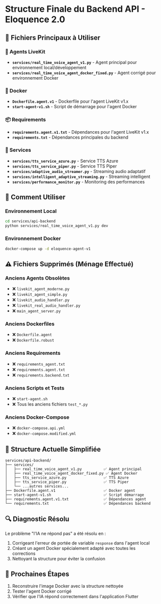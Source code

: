 # Structure Finale du Backend API - Eloquence 2.0

## 📁 Fichiers Principaux à Utiliser

### 🤖 Agents LiveKit
- **`services/real_time_voice_agent_v1.py`** - Agent principal pour environnement local/développement
- **`services/real_time_voice_agent_docker_fixed.py`** - Agent corrigé pour environnement Docker

### 🐳 Docker
- **`Dockerfile.agent.v1`** - Dockerfile pour l'agent LiveKit v1.x
- **`start-agent-v1.sh`** - Script de démarrage pour l'agent Docker

### 📦 Requirements
- **`requirements.agent.v1.txt`** - Dépendances pour l'agent LiveKit v1.x
- **`requirements.txt`** - Dépendances principales du backend

### 🔧 Services
- **`services/tts_service_azure.py`** - Service TTS Azure
- **`services/tts_service_piper.py`** - Service TTS Piper
- **`services/adaptive_audio_streamer.py`** - Streaming audio adaptatif
- **`services/intelligent_adaptive_streaming.py`** - Streaming intelligent
- **`services/performance_monitor.py`** - Monitoring des performances

## 🚀 Comment Utiliser

### Environnement Local
```bash
cd services/api-backend
python services/real_time_voice_agent_v1.py dev
```

### Environnement Docker
```bash
docker-compose up -d eloquence-agent-v1
```

## ⚠️ Fichiers Supprimés (Ménage Effectué)

### Anciens Agents Obsolètes
- ❌ `livekit_agent_moderne.py`
- ❌ `livekit_agent_simple.py`
- ❌ `livekit_audio_handler.py`
- ❌ `livekit_real_audio_handler.py`
- ❌ `main_agent_server.py`

### Anciens Dockerfiles
- ❌ `Dockerfile.agent`
- ❌ `Dockerfile.robust`

### Anciens Requirements
- ❌ `requirements_agent.txt`
- ❌ `requirements.agent.txt`
- ❌ `requirements.backend.txt`

### Anciens Scripts et Tests
- ❌ `start-agent.sh`
- ❌ Tous les anciens fichiers `test_*.py`

### Anciens Docker-Compose
- ❌ `docker-compose.api.yml`
- ❌ `docker-compose.modified.yml`

## 🎯 Structure Actuelle Simplifiée

```
services/api-backend/
├── services/
│   ├── real_time_voice_agent_v1.py          ✅ Agent principal
│   ├── real_time_voice_agent_docker_fixed.py ✅ Agent Docker
│   ├── tts_service_azure.py                 ✅ TTS Azure
│   ├── tts_service_piper.py                 ✅ TTS Piper
│   └── ...autres services...
├── Dockerfile.agent.v1                      ✅ Docker agent
├── start-agent-v1.sh                        ✅ Script démarrage
├── requirements.agent.v1.txt                ✅ Dépendances agent
└── requirements.txt                         ✅ Dépendances backend
```

## 🔍 Diagnostic Résolu

Le problème "l'IA ne répond pas" a été résolu en :
1. Corrigeant l'erreur de portée de variable `response` dans l'agent local
2. Créant un agent Docker spécialement adapté avec toutes les corrections
3. Nettoyant la structure pour éviter la confusion

## 📝 Prochaines Étapes

1. Reconstruire l'image Docker avec la structure nettoyée
2. Tester l'agent Docker corrigé
3. Vérifier que l'IA répond correctement dans l'application Flutter